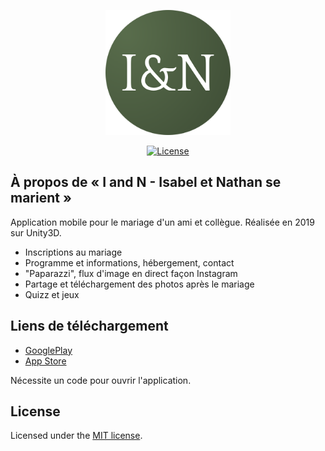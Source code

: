 <p align="center"><a href="https://iandn.app/" target="_blank"><img src="https://raw.githubusercontent.com/ArgonStudioSNC/iandn.unity/main/.github/logo-lockup/logo-round.png" height="200"></a></p>

<p align="center">
<a href="https://opensource.org/licenses/MIT"><img src="https://img.shields.io/badge/License-MIT-yellow.svg" alt="License"></a>
</p>

## À propos de « I and N - Isabel et Nathan se marient »

Application mobile pour le mariage d'un ami et collègue. Réalisée en 2019 sur Unity3D.
- Inscriptions au mariage
- Programme et informations, hébergement, contact
- "Paparazzi", flux d'image en direct façon Instagram
- Partage et téléchargement des photos après le mariage
- Quizz et jeux

## Liens de téléchargement

- [GooglePlay](https://play.google.com/store/apps/details?id=com.argonstudio.iandn)
- [App Store](https://itunes.apple.com/ch/app/ils-se-marient-wedding-app/id1465633874?l=fr&mt=8)

Nécessite un code pour ouvrir l'application.

## License

Licensed under the [MIT license](https://opensource.org/licenses/MIT).
